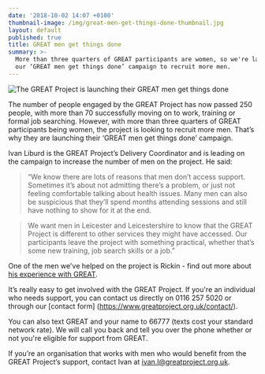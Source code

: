 ```yaml
---
date: '2018-10-02 14:07 +0100'
thumbnail-image: /img/great-men-get-things-done-thumbnail.jpg
layout: default
published: true
title: GREAT men get things done
summary: >-
  More than three quarters of GREAT participants are women, so we're launching
  our ‘GREAT men get things done’ campaign to recruit more men.
---
```

![The GREAT Project is launching their GREAT men get things done]({{site.baseurl}}/img/great-men-get-things-done-article-image.jpg)

The number of people engaged by the GREAT Project has now passed 250 people, with more than 70 successfully moving on to work, training or formal job searching. However, with more than three quarters of GREAT participants being women, the project is looking to recruit more men. That’s why they are launching their ‘GREAT men get things done’ campaign.

Ivan Liburd is the GREAT Project’s Delivery Coordinator and is leading on the campaign to increase the number of men on the project. He said:

> “We know there are lots of reasons that men don’t access support. Sometimes it’s about not admitting there’s a problem, or just not feeling comfortable talking about health issues. Many men can also be suspicious that they’ll spend months attending sessions and still have nothing to show for it at the end.

> We want men in Leicester and Leicestershire to know that the GREAT Project is different to other services they might have accessed. Our participants leave the project with something practical, whether that’s some new training, job search skills or a job.”

One of the men we've helped on the project is Rickin - find out more about [his experience with GREAT](https://www.greatproject.org.uk/2018/10/02/overcoming-health-barriers-to-get-back-into-work/).

It’s really easy to get involved with the GREAT Project. If you're an individual who needs support, you can contact us directly on 0116 257 5020 or through our [contact form] (https://www.greatproject.org.uk/contact/). 

You can also text GREAT and your name to 66777 (texts cost your standard network rate). We will call you back and tell you over the phone whether or not you're eligible for support from GREAT.

If you’re an organisation that works with men who would benefit from the GREAT Project’s support, contact Ivan at ivan.l@greatproject.org.uk.
